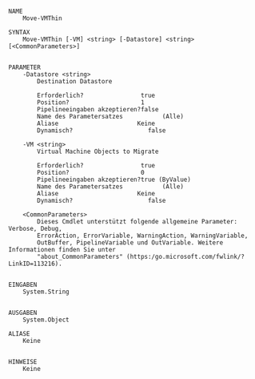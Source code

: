 ﻿```

NAME
    Move-VMThin
    
SYNTAX
    Move-VMThin [-VM] <string> [-Datastore] <string>  [<CommonParameters>]
    
    
PARAMETER
    -Datastore <string>
        Destination Datastore
        
        Erforderlich?                true
        Position?                    1
        Pipelineeingaben akzeptieren?false
        Name des Parametersatzes           (Alle)
        Aliase                      Keine
        Dynamisch?                     false
        
    -VM <string>
        Virtual Machine Objects to Migrate
        
        Erforderlich?                true
        Position?                    0
        Pipelineeingaben akzeptieren?true (ByValue)
        Name des Parametersatzes           (Alle)
        Aliase                      Keine
        Dynamisch?                     false
        
    <CommonParameters>
        Dieses Cmdlet unterstützt folgende allgemeine Parameter: Verbose, Debug,
        ErrorAction, ErrorVariable, WarningAction, WarningVariable,
        OutBuffer, PipelineVariable und OutVariable. Weitere Informationen finden Sie unter 
        "about_CommonParameters" (https:/go.microsoft.com/fwlink/?LinkID=113216). 
    
    
EINGABEN
    System.String
    
    
AUSGABEN
    System.Object
    
ALIASE
    Keine
    

HINWEISE
    Keine



```

